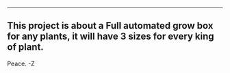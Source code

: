 ------------
This project is about a Full automated grow box for any plants, it will have 3 sizes for every king of plant.
------------
Peace.
-Z
